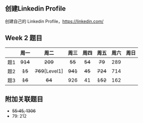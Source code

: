 ## 创建Linkedin Profile

创建自己的 Linkedin Profile，https://linkedin.com/

## Week 2 题目
|       | 周一    | 周二          |  周三 |   周四 |   周五 | 周六 |  周日 |
| :----:| :----: | :----:        |:----:  |:----: |:----: |:----:|:----: |
| 题1   |~~914~~ |~~209~~        |~~55~~  |  ~~54~~   |~~79~~| 289   | 
| 题2   |~~15~~  |~~769~~[Level1]| ~~941~~|  ~~45~~   | ~~724~~  | 714   | 
| 题3   |~~16~~  |~~64~~         |  926   |  41   |~~152~~  | 162   | 


## 附加关联题目
- ~~55:45, 1306~~
- 79: 212


